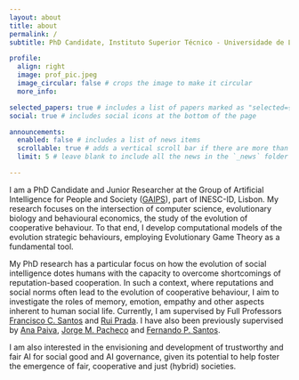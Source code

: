 ```yaml
---
layout: about
title: about
permalink: /
subtitle: PhD Candidate, Instituto Superior Técnico - Universidade de Lisboa.

profile:
  align: right
  image: prof_pic.jpeg
  image_circular: false # crops the image to make it circular
  more_info: 

selected_papers: true # includes a list of papers marked as "selected={true}" 
social: true # includes social icons at the bottom of the page

announcements:
  enabled: false # includes a list of news items
  scrollable: true # adds a vertical scroll bar if there are more than 3 news items
  limit: 5 # leave blank to include all the news in the `_news` folder

---
```


I am a PhD Candidate and Junior Researcher at the Group of Artificial Intelligence for People and Society ([GAIPS](https://gaips.inesc-id.pt/)), part of INESC-ID, Lisbon.
My research focuses on the intersection of computer science, evolutionary biology and behavioural economics, the study of the evolution of cooperative behaviour.
To that end, I develop computational models of the evolution strategic behaviours, employing Evolutionary Game Theory as a fundamental tool.

My PhD research has a particular focus on how the evolution of social intelligence dotes humans with the capacity to overcome shortcomings of reputation-based cooperation. In such a context, where reputations and social norms often lead to the evolution of cooperative behaviour, I aim to investigate the roles of memory, emotion, empathy and other aspects inherent to human social life.
Currently, I am supervised by Full Professors [Francisco C. Santos](https://web.ist.utl.pt/franciscocsantos/) and [Rui Prada](https://gaips.inesc-id.pt/team/rui-prada/). I have also been previously supervised by [Ana Paiva](https://ana-paiva.com/), [Jorge M. Pacheco](https://atpgroup.org/jmp/) and [Fernando P. Santos](https://fp-santos.github.io/).

I am also interested in the envisioning and development of trustworthy and fair AI for social good and AI governance, given its potential to help foster the emergence of fair, cooperative and just (hybrid) societies.

<br>